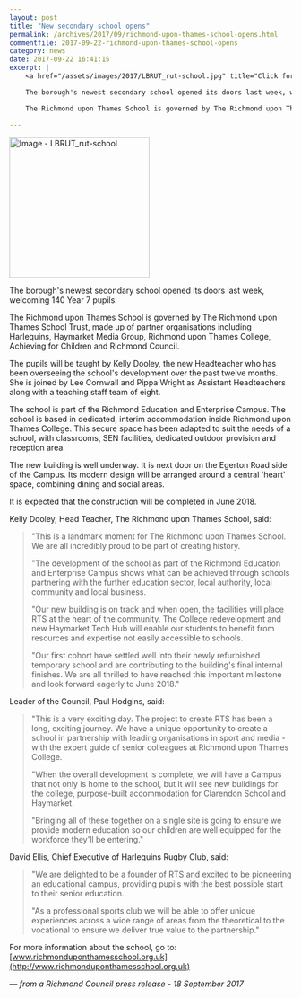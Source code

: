 ```yaml
---
layout: post
title: "New secondary school opens"
permalink: /archives/2017/09/richmond-upon-thames-school-opens.html
commentfile: 2017-09-22-richmond-upon-thames-school-opens
category: news
date: 2017-09-22 16:41:15
excerpt: |
    <a href="/assets/images/2017/LBRUT_rut-school.jpg" title="Click for a larger image"><img src="/assets/images/2017/LBRUT_rut-school-thumb.jpg" width="150" alt="Image - LBRUT_rut-school"  class="photo right"/></a>

    The borough's newest secondary school opened its doors last week, welcoming 140 Year 7 pupils.

    The Richmond upon Thames School is governed by The Richmond upon Thames School Trust, made up of partner organisations including Harlequins, Haymarket Media Group, Richmond upon Thames College, Achieving for Children and Richmond Council.

---
```


<a href="/assets/images/2017/LBRUT_rut-school.jpg" title="Click for a larger image"><img src="/assets/images/2017/LBRUT_rut-school-thumb.jpg" width="250" alt="Image - LBRUT_rut-school"  class="photo right"/></a>

The borough's newest secondary school opened its doors last week, welcoming 140 Year 7 pupils.

The Richmond upon Thames School is governed by The Richmond upon Thames School Trust, made up of partner organisations including Harlequins, Haymarket Media Group, Richmond upon Thames College, Achieving for Children and Richmond Council.

The pupils will be taught by Kelly Dooley, the new Headteacher who has been overseeing the school's development over the past twelve months. She is joined by Lee Cornwall and Pippa Wright as Assistant Headteachers along with a teaching staff team of eight.

The school is part of the Richmond Education and Enterprise Campus. The school is based in dedicated, interim accommodation inside Richmond upon Thames College. This secure space has been adapted to suit the needs of a school, with classrooms, SEN facilities, dedicated outdoor provision and reception area.

The new building is well underway. It is next door on the Egerton Road side of the Campus. Its modern design will be arranged around a central 'heart' space, combining dining and social areas.

It is expected that the construction will be completed in June 2018.

Kelly Dooley, Head Teacher, The Richmond upon Thames School, said:

> "This is a landmark moment for The Richmond upon Thames School. We are all incredibly proud to be part of creating history.
> 
>  "The development of the school as part of the Richmond Education and Enterprise Campus shows what can be achieved through schools partnering with the further education sector, local authority, local community and local business.
> 
>  "Our new building is on track and when open, the facilities will place RTS at the heart of the community. The College redevelopment and new Haymarket Tech Hub will enable our students to benefit from resources and expertise not easily accessible to schools.
> 
> 
>  "Our first cohort have settled well into their newly refurbished temporary school and are contributing to the building's final internal finishes. We are all thrilled to have reached this important milestone and look forward eagerly to June 2018."
> 
 Leader of the Council, Paul Hodgins, said:

> "This is a very exciting day. The project to create RTS has been a long, exciting journey. We have a unique opportunity to create a school in partnership with leading organisations in sport and media - with the expert guide of senior colleagues at Richmond upon Thames College.
> 
>  "When the overall development is complete, we will have a Campus that not only is home to the school, but it will see new buildings for the college, purpose-built accommodation for Clarendon School and Haymarket.
> 
> 
>  "Bringing all of these together on a single site is going to ensure we provide modern education so our children are well equipped for the workforce they'll be entering."
> 
 David Ellis, Chief Executive of Harlequins Rugby Club, said:

> "We are delighted to be a founder of RTS and excited to be pioneering an educational campus, providing pupils with the best possible start to their senior education.
> 
> 
>  "As a professional sports club we will be able to offer unique experiences across a wide range of areas from the theoretical to the vocational to ensure we deliver true value to the partnership."
> 
> 
 For more information about the school, go to: [www.richmonduponthamesschool.org.uk](http://www.richmonduponthamesschool.org.uk)

<cite>— from a Richmond Council press release - 18 September 2017</cite>
